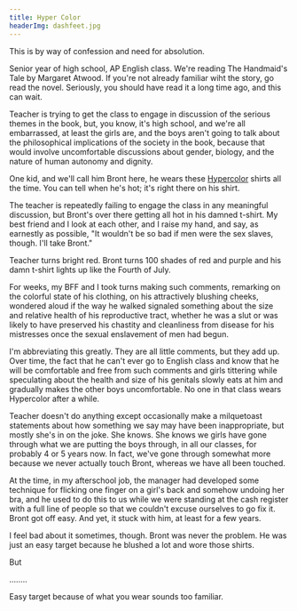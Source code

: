 ```yaml
---
title: Hyper Color
headerImg: dashfeet.jpg
---
```


This is by way of confession and need for absolution.

Senior year of high school, AP English class. We're reading The Handmaid's Tale by Margaret Atwood. If you're not already familiar wiht the story, go read the novel. Seriously, you should have read it a long time ago, and this can wait.

Teacher is trying to get the class to engage in discussion of the serious themes in the book, but, you know, it's high school, and we're all embarrassed, at least the girls are, and the boys aren't going to talk about the philosophical implications of the society in the book, because that would involve uncomfortable discussions about gender, biology, and the nature of human autonomy and dignity. 

One kid, and we'll call him Bront here, he wears these [Hypercolor](https://en.wikipedia.org/wiki/Hypercolor) shirts all the time. You can tell when he's hot; it's right there on his shirt.

The teacher is repeatedly failing to engage the class in any meaningful discussion, but Bront's over there getting all hot in his damned t-shirt. My best friend and I look at each other, and I raise my hand, and say, as earnestly as possible, "It wouldn't be so bad if men were the sex slaves, though. I'll take Bront."

Teacher turns bright red. Bront turns 100 shades of red and purple and his damn t-shirt lights up like the Fourth of July. 

For weeks, my BFF and I took turns making such comments, remarking on the colorful state of his clothing, on his attractively blushing cheeks, wondered aloud if the way he walked signaled something about the size and relative health of his reproductive tract, whether he was a slut or was likely to have preserved his chastity and cleanliness from disease for his mistresses once the sexual enslavement of men had begun.

I'm abbreviating this greatly. They are all little comments, but they add up. Over time, the fact that he can't ever go to English class and know that he will be comfortable and free from such comments and girls tittering while speculating about the health and size of his genitals slowly eats at him and gradually makes the other boys uncomfortable. No one in that class wears Hypercolor after a while.

Teacher doesn't do anything except occasionally make a milquetoast statements about how something we say may have been inappropriate, but mostly she's in on the joke. She knows. She knows we girls have gone through what we are putting the boys through, in all our classes, for probably 4 or 5 years now. In fact, we've gone through somewhat more because we never actually touch Bront, whereas we have all been touched. 

At the time, in my afterschool job, the manager had developed some technique for flicking one finger on a girl's back and somehow undoing her bra, and he used to do this to us while we were standing at the cash register with a full line of people so that we couldn't excuse ourselves to go fix it. Bront got off easy. And yet, it stuck with him, at least for a few years. 

I feel bad about it sometimes, though. Bront was never the problem. He was just an easy target because he blushed a lot and wore those shirts. 

But

........

Easy target because of what you wear sounds too familiar.

